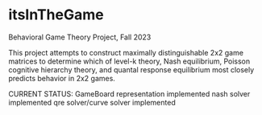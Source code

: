 # itsInTheGame
Behavioral Game Theory Project, Fall 2023

This project attempts to construct maximally distinguishable 2x2 game matrices 
to determine which of level-k theory, Nash equilibrium, Poisson cognitive
hierarchy theory, and quantal response equilibrium most closely predicts
behavior in 2x2 games.

CURRENT STATUS:
GameBoard representation implemented
nash solver implemented
qre solver/curve solver implemented

